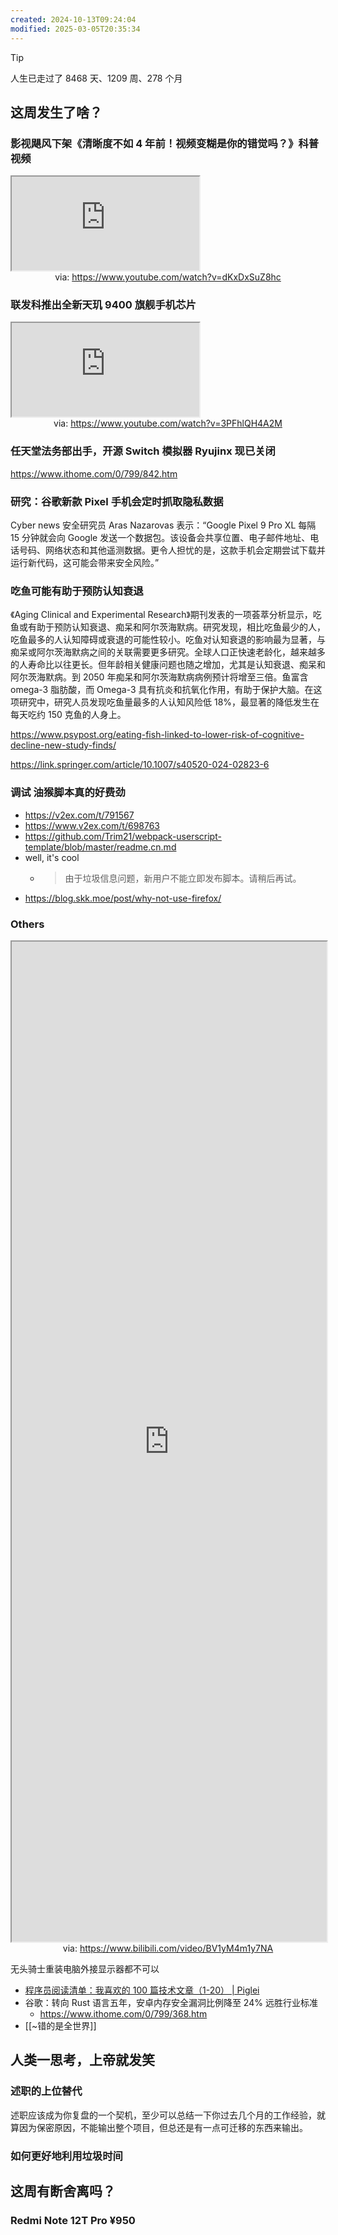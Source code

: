 ```yaml
---
created: 2024-10-13T09:24:04
modified: 2025-03-05T20:35:34
---
```


> [!tip]
> 人生已走过了 8468 天、1209 周、278 个月

## 这周发生了啥？
### 影视飓风下架《清晰度不如 4 年前！视频变糊是你的错觉吗？》科普视频

<iframe src="https://www.youtube.com/embed/dKxDxSuZ8hc" allow="accelerometer; autoplay; clipboard-write; encrypted-media; gyroscope; picture-in-picture; web-share" referrerpolicy="strict-origin-when-cross-origin" allowfullscreen></iframe>
<center>via: <a href='https://www.youtube.com/watch?v=dKxDxSuZ8hc' target='_blank' class='external-link'>https://www.youtube.com/watch?v=dKxDxSuZ8hc</a></center>

### 联发科推出全新天玑 9400 旗舰手机芯片
<iframe src="https://www.youtube.com/embed/3PFhlQH4A2M" allow="accelerometer; autoplay; clipboard-write; encrypted-media; gyroscope; picture-in-picture; web-share" referrerpolicy="strict-origin-when-cross-origin" allowfullscreen></iframe>
<center>via: <a href='https://www.youtube.com/watch?v=3PFhlQH4A2M' target='_blank' class='external-link'>https://www.youtube.com/watch?v=3PFhlQH4A2M</a></center>

### 任天堂法务部出手，开源 Switch 模拟器 Ryujinx 现已关闭

https://www.ithome.com/0/799/842.htm

### 研究：谷歌新款 Pixel 手机会定时抓取隐私数据

Cyber news 安全研究员 Aras Nazarovas 表示：“Google Pixel 9 Pro XL 每隔 15 分钟就会向 Google 发送一个数据包。该设备会共享位置、电子邮件地址、电话号码、网络状态和其他遥测数据。更令人担忧的是，这款手机会定期尝试下载并运行新代码，这可能会带来安全风险。”

### 吃鱼可能有助于预防认知衰退

《Aging Clinical and Experimental Research》期刊发表的一项荟萃分析显示，吃鱼或有助于预防认知衰退、痴呆和阿尔茨海默病。研究发现，相比吃鱼最少的人，吃鱼最多的人认知障碍或衰退的可能性较小。吃鱼对认知衰退的影响最为显著，与痴呆或阿尔茨海默病之间的关联需要更多研究。全球人口正快速老龄化，越来越多的人寿命比以往更长。但年龄相关健康问题也随之增加，尤其是认知衰退、痴呆和阿尔茨海默病。到 2050 年痴呆和阿尔茨海默病病例预计将增至三倍。鱼富含 omega-3 脂肪酸，而 Omega-3 具有抗炎和抗氧化作用，有助于保护大脑。在这项研究中，研究人员发现吃鱼量最多的人认知风险低 18%，最显著的降低发生在每天吃约 150 克鱼的人身上。

https://www.psypost.org/eating-fish-linked-to-lower-risk-of-cognitive-decline-new-study-finds/

https://link.springer.com/article/10.1007/s40520-024-02823-6

### 调试 油猴脚本真的好费劲
- https://v2ex.com/t/791567
- https://www.v2ex.com/t/698763
- https://github.com/Trim21/webpack-userscript-template/blob/master/readme.cn.md
- well, it's cool
  - > 由于垃圾信息问题，新用户不能立即发布脚本。请稍后再试。
- https://blog.skk.moe/post/why-not-use-firefox/

### Others

<iframe src='https://player.bilibili.com/player.html?isOutside=true&bvid=BV1yM4m1y7NA&p=1&autoplay=false' style='height:40vh;width:100%' class='iframe-radius' allow='fullscreen'></iframe>
<center>via: <a href='https://www.bilibili.com/video/BV1yM4m1y7NA' target='_blank' class='external-link'>https://www.bilibili.com/video/BV1yM4m1y7NA</a></center>

  无头骑士重装电脑外接显示器都不可以

- [程序员阅读清单：我喜欢的 100 篇技术文章（1-20）  | Piglei](https://www.piglei.com/articles/programmer-reading-list-1/)
- 谷歌：转向 Rust 语言五年，安卓内存安全漏洞比例降至 24% 远胜行业标准
    - https://www.ithome.com/0/799/368.htm
- [[~错的是全世界]]

## 人类一思考，上帝就发笑

### 述职的上位替代

述职应该成为你复盘的一个契机，至少可以总结一下你过去几个月的工作经验，就算因为保密原因，不能输出整个项目，但总还是有一点可迁移的东西来输出。

### 如何更好地利用垃圾时间

## 这周有断舍离吗？

### Redmi Note 12T Pro ¥950
